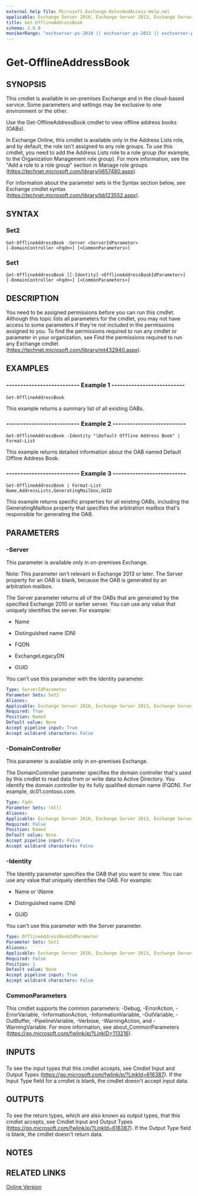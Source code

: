 ```yaml
---
external help file: Microsoft.Exchange.RolesAndAccess-Help.xml
applicable: Exchange Server 2010, Exchange Server 2013, Exchange Server 2016, Exchange Server 2019, Exchange Online
title: Get-OfflineAddressBook
schema: 2.0.0
monikerRange: "exchserver-ps-2010 || exchserver-ps-2013 || exchserver-ps-2016 || exchserver-ps-2019 || exchonline-ps"
---
```


# Get-OfflineAddressBook

## SYNOPSIS
This cmdlet is available in on-premises Exchange and in the cloud-based service. Some parameters and settings may be exclusive to one environment or the other.

Use the Get-OfflineAddressBook cmdlet to view offline address books (OABs).

In Exchange Online, this cmdlet is available only in the Address Lists role, and by default, the role isn't assigned to any role groups. To use this cmdlet, you need to add the Address Lists role to a role group (for example, to the Organization Management role group). For more information, see the "Add a role to a role group" section in Manage role groups (https://technet.microsoft.com/library/jj657480.aspx).

For information about the parameter sets in the Syntax section below, see Exchange cmdlet syntax (https://technet.microsoft.com/library/bb123552.aspx).

## SYNTAX

### Set2
```
Get-OfflineAddressBook -Server <ServerIdParameter> 
[-DomainController <Fqdn>] [<CommonParameters>]
```

### Set1
```
Get-OfflineAddressBook [[-Identity] <OfflineAddressBookIdParameter>] 
[-DomainController <Fqdn>] [<CommonParameters>]
```

## DESCRIPTION
You need to be assigned permissions before you can run this cmdlet. Although this topic lists all parameters for the cmdlet, you may not have access to some parameters if they're not included in the permissions assigned to you. To find the permissions required to run any cmdlet or parameter in your organization, see Find the permissions required to run any Exchange cmdlet (https://technet.microsoft.com/library/mt432940.aspx).

## EXAMPLES

### -------------------------- Example 1 --------------------------
```
Get-OfflineAddressBook
```

This example returns a summary list of all existing OABs.

### -------------------------- Example 2 --------------------------
```
Get-OfflineAddressBook -Identity "\Default Offline Address Book" | Format-List
```

This example returns detailed information about the OAB named Default Offline Address Book.

### -------------------------- Example 3 --------------------------
```
Get-OfflineAddressBook | Format-List Name,AddressLists,GeneratingMailbox,GUID
```

This example returns specific properties for all existing OABs, including the GeneratingMailbox property that specifies the arbitration mailbox that's responsible for generating the OAB.

## PARAMETERS

### -Server
This parameter is available only in on-premises Exchange.

Note: This parameter isn't relevant in Exchange 2013 or later. The Server property for an OAB is blank, because the OAB is generated by an arbitration mailbox.

The Server parameter returns all of the OABs that are generated by the specified Exchange 2010 or earlier server. You can use any value that uniquely identifies the server. For example:

- Name

- Distinguished name (DN)

- FQDN

- ExchangeLegacyDN

- GUID

You can't use this parameter with the Identity parameter.

```yaml
Type: ServerIdParameter
Parameter Sets: Set2
Aliases:
Applicable: Exchange Server 2010, Exchange Server 2013, Exchange Server 2016
Required: True
Position: Named
Default value: None
Accept pipeline input: True
Accept wildcard characters: False
```

### -DomainController
This parameter is available only in on-premises Exchange.

The DomainController parameter specifies the domain controller that's used by this cmdlet to read data from or write data to Active Directory. You identify the domain controller by its fully qualified domain name (FQDN). For example, dc01.contoso.com.

```yaml
Type: Fqdn
Parameter Sets: (All)
Aliases:
Applicable: Exchange Server 2010, Exchange Server 2013, Exchange Server 2016
Required: False
Position: Named
Default value: None
Accept pipeline input: False
Accept wildcard characters: False
```

### -Identity
The Identity parameter specifies the OAB that you want to view. You can use any value that uniquely identifies the OAB. For example:

- Name or \\Name

- Distinguished name (DN)

- GUID

You can't use this parameter with the Server parameter.

```yaml
Type: OfflineAddressBookIdParameter
Parameter Sets: Set1
Aliases:
Applicable: Exchange Server 2010, Exchange Server 2013, Exchange Server 2016, Exchange Online
Required: False
Position: 1
Default value: None
Accept pipeline input: True
Accept wildcard characters: False
```

### CommonParameters
This cmdlet supports the common parameters: -Debug, -ErrorAction, -ErrorVariable, -InformationAction, -InformationVariable, -OutVariable, -OutBuffer, -PipelineVariable, -Verbose, -WarningAction, and -WarningVariable. For more information, see about_CommonParameters (https://go.microsoft.com/fwlink/p/?LinkID=113216).

## INPUTS

###  
To see the input types that this cmdlet accepts, see Cmdlet Input and Output Types (https://go.microsoft.com/fwlink/p/?LinkId=616387). If the Input Type field for a cmdlet is blank, the cmdlet doesn't accept input data.

## OUTPUTS

###  
To see the return types, which are also known as output types, that this cmdlet accepts, see Cmdlet Input and Output Types (https://go.microsoft.com/fwlink/p/?LinkId=616387). If the Output Type field is blank, the cmdlet doesn't return data.

## NOTES

## RELATED LINKS

[Online Version](https://technet.microsoft.com/library/4f865c2b-21c6-46cc-9c77-a3fc98538a40.aspx)
